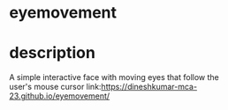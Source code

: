 # eyemovement

# description
 A simple interactive face with moving eyes that follow the user's mouse cursor
 link:https://dineshkumar-mca-23.github.io/eyemovement/
